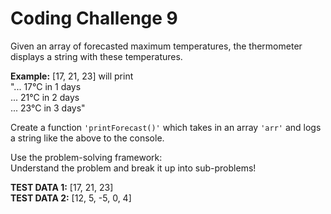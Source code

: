 # Coding Challenge 9

Given an array of forecasted maximum temperatures, the thermometer displays a string with these temperatures.

**Example:** [17, 21, 23] will print  
"... 17°C in 1 days  
... 21°C in 2 days  
... 23°C in 3 days"

Create a function `'printForecast()'` which takes in an array `'arr'` and logs a string like the above to the console.

Use the problem-solving framework:  
Understand the problem and break it up into sub-problems!

**TEST DATA 1:** [17, 21, 23]  
**TEST DATA 2:** [12, 5, -5, 0, 4]
